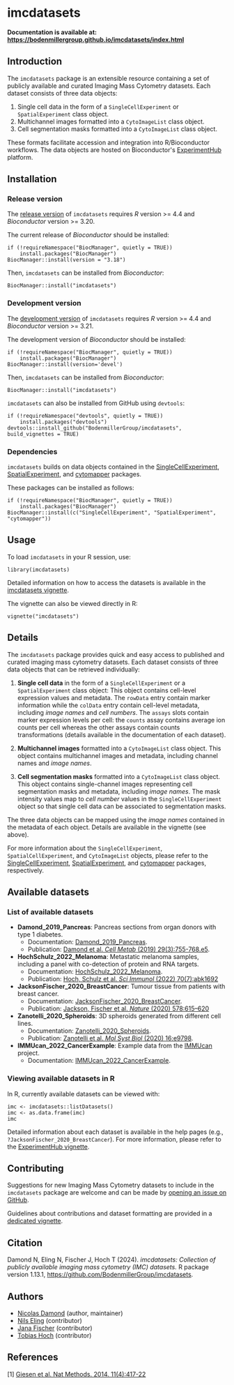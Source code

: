 # imcdatasets

__Documentation is available at:
https://bodenmillergroup.github.io/imcdatasets/index.html__

## Introduction

The `imcdatasets` package is an extensible resource containing a set of publicly
 available and curated Imaging Mass Cytometry datasets. Each dataset consists of
  three data objects:
1. Single cell data in the form of a `SingleCellExperiment` or
`SpatialExperiment` class object.
2. Multichannel images formatted into a `CytoImageList` class object.
3. Cell segmentation masks formatted into a `CytoImageList` class object.

These formats facilitate accession and integration into R/Bioconductor
workflows. The data objects are hosted on Bioconductor's
[ExperimentHub](https://bioconductor.org/packages/ExperimentHub) platform.

## Installation

### Release version

The [release version](https://www.bioconductor.org/packages/release/data/experiment/html/imcdatasets.html)
of `imcdatasets` requires *R* version >= 4.4 and *Bioconductor* version >= 3.20.  

The current release of *Bioconductor* should be installed:
```{r}
if (!requireNamespace("BiocManager", quietly = TRUE))
    install.packages("BiocManager")
BiocManager::install(version = "3.18")
```
Then, `imcdatasets` can be installed from *Bioconductor*:
```{r}
BiocManager::install("imcdatasets")
```

### Development version

The [development version](https://www.bioconductor.org/packages/devel/data/experiment/html/imcdatasets.html)
of `imcdatasets` requires *R* version >= 4.4 and *Bioconductor* version >= 3.21.  

The development version of *Bioconductor* should be installed:
```{r}
if (!requireNamespace("BiocManager", quietly = TRUE))
    install.packages("BiocManager")
BiocManager::install(version='devel')
```
Then, `imcdatasets` can be installed from *Bioconductor*:
```{r}
BiocManager::install("imcdatasets")
```

`imcdatasets` can also be installed from GitHub using `devtools`:
```{r}
if (!requireNamespace("devtools", quietly = TRUE))
    install.packages("devtools")
devtools::install_github("BodenmillerGroup/imcdatasets", build_vignettes = TRUE)
```

### Dependencies

`imcdatasets` builds on data objects contained in the
[SingleCellExperiment](https://bioconductor.org/packages/SingleCellExperiment),
[SpatialExperiment](https://bioconductor.org/packages/SpatialExperiment),
and [cytomapper](https://bioconductor.org/packages/cytomapper) packages.

These packages can be installed as follows:
```{r}
if (!requireNamespace("BiocManager", quietly = TRUE))
    install.packages("BiocManager")
BiocManager::install(c("SingleCellExperiment", "SpatialExperiment", "cytomapper"))
```

## Usage

To load `imcdatasets` in your R session, use:
```{r}
library(imcdatasets)
```

Detailed information on how to access the datasets is available in the
[imcdatasets vignette](https://bodenmillergroup.github.io/imcdatasets/articles/imcdatasets.html).

The vignette can also be viewed directly in R:
```{r}
vignette("imcdatasets")
```

## Details

The `imcdatasets` package provides quick and easy access to published and
curated imaging mass cytometry datasets. Each dataset consists of three data
objects that can be retrieved individually:

1. __Single cell data__ in the form of a `SingleCellExperiment` or a
`SpatialExperiment` class object:
This object contains cell-level expression values and metadata. The `rowData`
entry contain marker information while the `colData` entry contain cell-level
metadata, including _image names_ and _cell numbers_. The `assays` slots contain
 marker expression levels per cell: the `counts` assay contains average ion
 counts per cell whereas the other assays contain counts transformations
 (details available in the documentation of each dataset).

2. __Multichannel images__ formatted into a `CytoImageList` class object.
This object contains multichannel images and metadata, including channel names
and _image names_.

3. __Cell segmentation masks__ formatted into a `CytoImageList` class object.
This object contains single-channel images representing cell segmentation masks
and metadata, including _image names_. The mask intensity values map to
_cell number_ values in the `SingleCellExperiment` object so that single cell
data can be associated to segmentation masks.

The three data objects can be mapped using the _image names_ contained in the
metadata of each object. Details are available in the vignette (see above).

For more information about the `SingleCellExperiment`, `SpatialCellExperiment`,
and `CytoImageList` objects, please refer to the
[SingleCellExperiment](https://bioconductor.org/packages/SingleCellExperiment),
[SpatialExperiment](https://bioconductor.org/packages/SpatialExperiment),
and [cytomapper](https://bioconductor.org/packages/cytomapper) packages,
respectively.

## Available datasets

### List of available datasets

* __Damond_2019_Pancreas__: Pancreas sections from organ donors with type 1
diabetes.    
  - Documentation: [Damond_2019_Pancreas](https://bodenmillergroup.github.io/imcdatasets/reference/Damond_2019_Pancreas.html).  
  - Publication: [Damond et al. _Cell Metab_ (2019) 29(3):755-768.e5](https://doi.org/10.1016/j.cmet.2018.11.014).
* __HochSchulz_2022_Melanoma__: Metastatic melanoma samples, including a panel
with co-detection of protein and RNA targets.  
  - Documentation: [HochSchulz_2022_Melanoma](https://bodenmillergroup.github.io/imcdatasets/reference/HochSchulz_2022_Melanoma.html).
  - Publication: [Hoch, Schulz et al. _Sci Immunol_ (2022) 70(7):abk1692](https://doi.org/10.1126/sciimmunol.abk1692)
* __JacksonFischer_2020_BreastCancer__: Tumour tissue from patients with breast
cancer.  
  - Documentation: [JacksonFischer_2020_BreastCancer](https://bodenmillergroup.github.io/imcdatasets/reference/JacksonFischer_2020_BreastCancer.html).
  - Publication: [Jackson, Fischer et al. _Nature_ (2020) 578:615–620](https://doi.org/10.1038/s41586-019-1876-x)
* __Zanotelli_2020_Spheroids__: 3D spheroids generated from different cell
lines.  
  - Documentation: [Zanotelli_2020_Spheroids](https://bodenmillergroup.github.io/imcdatasets/reference/Zanotelli_2020_Spheroids.html).   
  - Publication: [Zanotelli et al. _Mol Syst Biol_ (2020) 16:e9798](https://doi.org/10.15252/msb.20209798).  
* __IMMUcan_2022_CancerExample__: Example data from the
[IMMUcan](https://immucan.eu/) project.   
    - Documentation: [IMMUcan_2022_CancerExample](https://bodenmillergroup.github.io/imcdatasets/reference/IMMUcan_2022_CancerExample.html).  

### Viewing available datasets in R

In R, currently available datasets can be viewed with:
```{r}
imc <- imcdatasets::listDatasets()
imc <- as.data.frame(imc)
imc
```
Detailed information about each dataset is available in the help pages
(e.g., `?JacksonFischer_2020_BreastCancer`).
For more information, please refer to the
[ExperimentHub vignette](https://bioconductor.org/packages/release/bioc/vignettes/ExperimentHub/inst/doc/ExperimentHub.html).

## Contributing

Suggestions for new Imaging Mass Cytometry datasets to include in the
`imcdatasets` package are welcome and can be made by
[opening an issue on GitHub](https://github.com/BodenmillerGroup/imcdatasets/issues).

Guidelines about contributions and dataset formatting are provided in a
[dedicated vignette](https://bodenmillergroup.github.io/imcdatasets/articles/Guidelines_Contribution_Dataset-formatting.html).

## Citation

Damond N, Eling N, Fischer J, Hoch T (2024). _imcdatasets: Collection of publicly available imaging mass cytometry (IMC) datasets._
R package version 1.13.1, https://github.com/BodenmillerGroup/imcdatasets.

## Authors

* [Nicolas Damond](https://github.com/ndamond) (author, maintainer)  
* [Nils Eling](https://github.com/nilseling) (contributor)  
* [Jana Fischer](https://github.com/JanaFischer) (contributor)  
* [Tobias Hoch](https://github.com/toobiwankenobi) (contributor)  

## References

[1] [Giesen et al. Nat Methods. 2014. 11(4):417-22](https://doi.org/10.1038/nmeth.2869)
